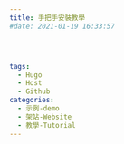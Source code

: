 ```yaml
---
title: 手把手安裝教學
#date: 2021-01-19 16:33:57




tags:
  - Hugo
  - Host
  - Github
categories:
  - 示例-demo
  - 架站-Website
  - 教學-Tutorial
---
```


